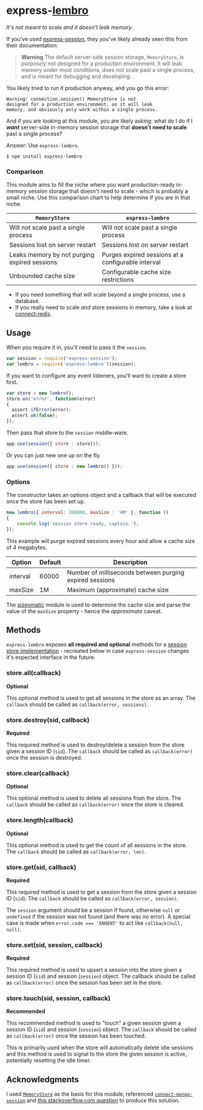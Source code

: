 # express-[lembro](https://translate.google.com/#pt/en/lembro) #

*It's not meant to scale and it doesn't leak memory.*

If you've used [express-session](https://www.npmjs.com/package/express-session), they you've likely already seen this from their documentation:

> **Warning** The default server-side session storage, `MemoryStore`, is *purposely* not designed for a production environment. It will leak memory under most conditions, does not scale past a single process, and is meant for debugging and developing.

You likely tried to run it production anyway, and you go this error:

```
Warning: connection.session() MemoryStore is not
designed for a production environment, as it will leak
memory, and obviously only work within a single process.
```

And if you are looking at this module, you are likely asking: what do I do if I **_want_** server-side in-memory session storage that **doesn't need to scale** past a single process?

Answer: Use `express-lembro`.

```
$ npm install express-lembro
```

### Comparison ###

This module aims to fill the niche where you want production-ready in-memory session storage that doesn't need to scale - which is probably a small niche. Use this comparison chart to help determine if you are in that niche.

| `MemoryStore` | `express-lembro` |
|---------------|------------------|
| Will not scale past a single process | Will not scale past a single process |
| Sessions lost on server restart | Sessions lost on server restart |
| Leaks memory by not purging expired sessions | Purges expired sessions at a configurable interval |
| Unbounded cache size | Configurable cache size restrictions |

- If you need something that will scale beyond a single process, use a database.
- If you really need to scale *and* store sessions in memory, take a look at [connect-redis](https://www.npmjs.com/package/connect-redis).

## Usage ##

When you require it in, you'll need to pass it the `session`.

```javascript
var session = require('express-session');
var lembro = require('express-lembro')(session);
```

If you want to configure any event listeners, you'll want to create a store first.

```javascript
var store = new lembro();
store.on('error', function(error)
{
  assert.ifError(error);
  assert.ok(false);
});
```

Then pass that store to the `session` middle-ware.

```javascript
app.use(session({ store : store}));
```

Or you can just new one up on the fly.

```javascript
app.use(session({ store : new lembro() }));
```

### Options ###

The constructor takes an options object and a callback that will be executed once the store has been set up.

```javascript
new lembro({ interval: 360000, maxSize : '4M' }, function ()
{
	console.log('session store ready, captain.');
});
```

This example will purge expired sessions every hour and allow a cache size of 4 megabytes.

| Option   | Default | Description |
|----------|---------|-------------|
| interval | 60000   | Number of milliseconds between purging expired sessions
| maxSize  | 1M      | Maximum (approximate) cache size

The [sizeomatic](https://www.npmjs.com/package/sizeomatic) module is used to determine the cache size and parse the value of the `maxSize` property - hence the *approximate* caveat.

## Methods ##

`express-lembro` exposes **all required and optional** methods for a [session store implementation](https://www.npmjs.com/package/express-session#session-store-implementation) - recreated below in case `express-session` changes it's expected interface in the future.

### store.all(callback) ###

**Optional**

This optional method is used to get all sessions in the store as an array. The `callback` should be called as `callback(error, sessions)`.

### store.destroy(sid, callback) ###

**Required**

This required method is used to destroy/delete a session from the store given a session ID (`sid`). The `callback` should be called as `callback(error)` once the session is destroyed.

### store.clear(callback) ###

**Optional**

This optional method is used to delete all sessions from the store. The `callback` should be called as `callback(error)` once the store is cleared.

### store.length(callback) ###

**Optional**

This optional method is used to get the count of all sessions in the store. The `callback` should be called as `callback(error, len)`.

### store.get(sid, callback) ###

**Required**

This required method is used to get a session from the store given a session ID (`sid`). The `callback` should be called as `callback(error, session)`.

The `session` argument should be a session if found, otherwise `null` or `undefined` if the session was not found (and there was no error). A special case is made when `error.code === 'ENOENT'` to act like `callback(null, null)`.

### store.set(sid, session, callback) ###

**Required**

This required method is used to upsert a session into the store given a session ID (`sid`) and session (`session`) object. The callback should be called as `callback(error)` once the session has been set in the store.

### store.touch(sid, session, callback) ###

**Recommended**

This recommended method is used to "touch" a given session given a session ID (`sid`) and session (`session`) object. The `callback` should be called as `callback(error)` once the session has been touched.

This is primarily used when the store will automatically delete idle sessions and this method is used to signal to the store the given session is active, potentially resetting the idle timer.

## Acknowledgments ##

I used [`MemoryStore`](https://github.com/expressjs/session/blob/master/session/memory.js) as the basis for this module, referenced [`connect-mongo-session`](https://www.npmjs.com/package/connect-mongodb-session) and [this stackoverflow.com question](http://stackoverflow.com/questions/10760620/using-memorystore-in-production) to produce this solution.